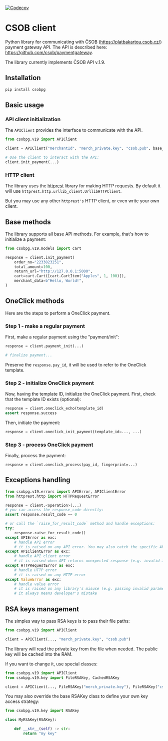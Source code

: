 [![Codecov](https://codecov.io/gh/litteratum/csobpg/branch/master/graph/badge.svg)](https://codecov.io/gh/litteratum/csobpg)
# CSOB client
Python library for communicating with ČSOB (<https://platbakartou.csob.cz/>) payment gateway API. The API is described here: <https://github.com/csob/paymentgateway>.

The library currently implements ČSOB API v.1.9.


## Installation
```bash
pip install csobpg
```

## Basic usage
### API client initialization
The `APIClient` provides the interface to communicate with the API.

```python
from csobpg.v19 import APIClient

client = APIClient("merchantId", "merch_private.key", "csob.pub", base_url=..., http_client=...)

# Use the client to interact with the API:
client.init_payment(...)
```

### HTTP client
The library uses the [httprest](https://github.com/litteratum/httprest) library for making HTTP requests.
By default it will use `httprest.http.urllib_client.UrllibHTTPClient`.

But you may use any other `httprest's` HTTP client, or even write your own client.

## Base methods
The library supports all base API methods.
For example, that's how to initialize a payment:
```python
from csobpg.v19.models import cart

response = client.init_payment(
    order_no="2233823251",
    total_amount=100,
    return_url="http://127.0.0.1:5000",
    cart=cart.Cart([cart.CartItem("Apples", 1, 100)]),
    merchant_data=b"Hello, World!",
)
```

## OneClick methods
Here are the steps to perform a OneClick payment.

### Step 1 - make a regular payment
First, make a regular payment using the "payment/init":
```python
response = client.payment_init(...)

# finalize payment...
```

Preserve the `response.pay_id`, it will be used to refer to the OneClick template.

### Step 2 - initialize OneClick payment
Now, having the template ID, initialize the OneClick payment.
First, check that the template ID exists (optional):
```python
response = client.oneclick_echo(template_id)
assert response.success
```

Then, initiate the payment:
```python
response = client.oneclick_init_payment(template_id=..., ...)
```

### Step 3 - process OneClick payment
Finally, process the payment:
```
response = client.oneclick_process(pay_id, fingerprint=...)
```

## Exceptions handling
```python
from csobpg.v19.errors import APIError, APIClientError
from httprest.http import HTTPRequestError

response = client.<operation>(...)
# you can access the response_code directly:
assert response.result_code == 0

# or call the `raise_for_result_code` method and handle exceptions:
try:
    response.raise_for_result_code()
except APIError as exc:
    # handle API error
    # it is raised on any API error. You may also catch the specific API error
except APIClientError as exc:
    # handle API client error
    # it is raised when API returns unexpected response (e.g. invalid JSON, invalid signature)
except HTTPRequestError as exc:
    # handle HTTP error
    # it is raised on any HTTP error
except ValueError as exc:
    # handle value error
    # it is raised on any library's misuse (e.g. passing invalid parameters)
    # it always means developer's mistake
```

## RSA keys management
The simples way to pass RSA keys is to pass their file paths:

```python
from csobpg.v19 import APIClient

client = APIClient(..., "merch_private.key", "csob.pub")
```

The library will read the private key from the file when needed. The public key will be cached into the RAM.

If you want to change it, use special classes:

```python
from csobpg.v19 import APIClient
from csobpg.v19.key import FileRSAKey, CachedRSAKey

client = APIClient(..., FileRSAKey("merch_private.key"), FileRSAKey("csob.pub"))
```

You may also override the base RSAKey class to define your own key access strategy:

```python
from csobpg.v19.key import RSAKey

class MyRSAKey(RSAKey):

    def __str__(self) -> str:
        return "my key"
```
